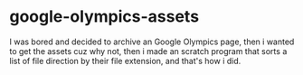 # google-olympics-assets
I was bored and decided to archive an Google Olympics page, then i wanted to get the assets cuz why not, then i made an scratch program that sorts a list of file direction by their file extension, and that's how i did.
